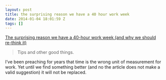 ```yaml
---
layout: post
title: the surprising reason we have a 40 hour work week
date: 2014-01-04 18:01:59 Z
tags: []
---
```

[The surprising reason we have a 40-hour work week (and why we should re-think it)](https://ooomf.com/blog/why-you-shouldnt-work-set-hours/)

> Tips and other good things.

I’ve been preaching for years that time is the wrong unit of measurement for work. Yet until we find something better (and no the article does not make a valid suggestion) it will not be replaced.
